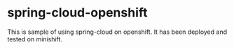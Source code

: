 # spring-cloud-openshift

This is sample of using spring-cloud on openshift.
It has been deployed and tested on minishift.
